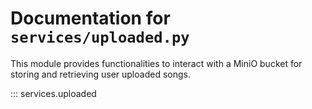 # Documentation for `services/uploaded.py`

This module provides functionalities to interact with a MiniO bucket for storing and retrieving user uploaded songs.

::: services.uploaded